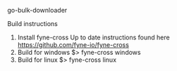go-bulk-downloader

Build instructions

1. Install fyne-cross Up to date instructions found here https://github.com/fyne-io/fyne-cross
2. Build for windows $> fyne-cross windows
3. Build for linux $> fyne-cross linux
